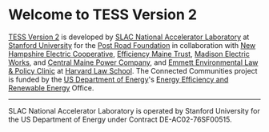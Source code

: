 # Welcome to TESS Version 2

[TESS Version 2](https://github.com/tess-v2/) is developed by [SLAC National Accelerator Laboratory](https://slac.stanford.edu/) at [Stanford University](https://www.stanford.edu/) for the [Post Road Foundation](https://postroadfoundation.org) in collaboration with [New Hampshire Electric Cooperative](https://www.nhec.coop/), [Efficiency Maine Trust](https://www.efficiencymaine.com/), [Madison Electric Works](https://madisonmaine.com/index.php/government/public-safety-utilities/106-madison-electric-works), and [Central Maine Power Company](https://www.cmpco.com/), and [Emmett Environmental Law & Policy Clinic](https://clinics.law.harvard.edu/environment/) at [Harvard Law School](https://www.harvard.edu/).  The Connected Communities project is funded by the [US Department of Energy](https://www.energy.gov/)'s [Energy Efficiency and Renewable Energy](https://www.energy.gov/eere/) Office.

----

SLAC National Accelerator Laboratory is operated by Stanford University for the US Department of Energy under Contract DE-AC02-76SF00515.
